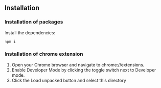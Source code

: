 ## Installation

### Installation of packages

Install the dependencies:

```sh
npm i
```

### Installation of chrome extension

1. Open your Chrome browser and navigate to chrome://extensions. 
2. Enable Developer Mode by clicking the toggle switch next to Developer mode. 
3. Click the Load unpacked button and select this directory


